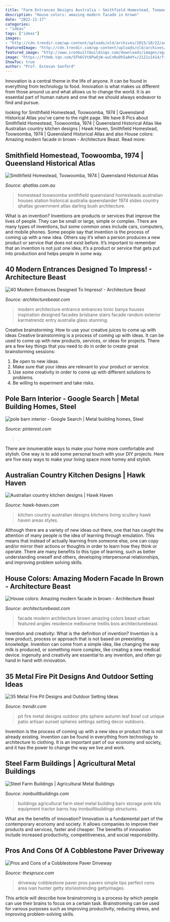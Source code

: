 ```yaml
---
title: "Farm Entrances Designs Australia ~ Smithfield Homestead, Toowoomba, 1974"
description: "House colors: amazing modern facade in brown"
date: "2022-11-17"
categories:
- "ideas"
tags: ["ideas"]
images:
- "http://cdn.trendir.com/wp-content/uploads/old/archives/2015/10/22/autumn-leaf-fire-pit-sphere-melissa-crisp.jpg"
featuredImage: "http://cdn.trendir.com/wp-content/uploads/old/archives/2015/10/22/autumn-leaf-fire-pit-sphere-melissa-crisp.jpg"
featured_image: "http://www.ironbuiltbuildings.com/downloads/images/agricultural-steel-buildings-02.jpg"
image: "https://fthmb.tqn.com/5Fh6CVt6PwOjW-wuCnRuOh5aAHY=/2121x1414/filters:fill(auto,1)/CobblestonePaverDriveway-GettyImages-83116815-58f639a85f9b581d59e6d03b.jpg"
ShowToc: true
author: "Prof. Estevan Sanford"
---
```



Innovation is a central theme in the life of anyone. It can be found in everything from technology to food. Innovation is what makes us different from those around us and what allows us to change the world. It is an essential part of human nature and one that we should always endeavor to find and pursue.

	

		
looking for Smithfield Homestead, Toowoomba, 1974 | Queensland Historical Atlas you've came to the right page. We have 8 Pics about Smithfield Homestead, Toowoomba, 1974 | Queensland Historical Atlas like Australian country kitchen designs | Hawk Haven, Smithfield Homestead, Toowoomba, 1974 | Queensland Historical Atlas and also House colors: Amazing modern facade in brown - Architecture Beast. Read more:
		
    
## Smithfield Homestead, Toowoomba, 1974 | Queensland Historical Atlas

<img loading=lazy src="http://qhatlas.com.au/sites/default/files/AW36.JPG" onerror="this.onerror=null;this.src='https://tse2.mm.bing.net/th?id=OIP.hiVCqaAEh_2RbbBZDAw7KAHaFC&amp;pid=15.1';" alt="Smithfield Homestead, Toowoomba, 1974 | Queensland Historical Atlas">

_Source: qhatlas.com.au_

>homestead toowoomba smithfield queensland homesteads australian houses station historical australia queenslander 1974 slides country qhatlas government atlas darling bush architecture. 

	

What is an invention?
Inventions are products or services that improve the lives of people. They can be small or large, simple or complex. There are many types of inventions, but some common ones include cars, computers, and mobile phones. Some people say that invention is the process of coming up with a new idea. Others say it’s when a person produces a new product or service that does not exist before. It’s important to remember that an invention is not just one idea; it’s a product or service that gets put into production and helps people in some way.

    
## 40 Modern Entrances Designed To Impress! - Architecture Beast

<img loading=lazy src="http://www.architecturebeast.com/wp-content/uploads/2014/03/40_Modern_Entrances_Designed_To_Impress_featured_on_architecture_beast_25.jpg" onerror="this.onerror=null;this.src='https://tse1.mm.bing.net/th?id=OIP.i2H2RWqDRBVs4ABqL5YUIwHaLH&amp;pid=15.1';" alt="40 Modern Entrances Designed To Impress! - Architecture Beast">

_Source: architecturebeast.com_

>modern architecture entrance entrances tonic banya houses inspiration designed facades brisbane stairs facade random exterior karmatrendz entry australia glass stunning. 

	

Creative brainstorming: How to use your creative juices to come up with ideas
Creative brainstorming is a process of coming up with ideas. It can be used to come up with new products, services, or ideas for projects. There are a few key things that you need to do in order to create great brainstorming sessions:
1. Be open to new ideas.
2. Make sure that your ideas are relevant to your product or service.
3. Use some creativity in order to come up with different solutions to problems.
4. Be willing to experiment and take risks.

    
## Pole Barn Interior - Google Search | Metal Building Homes, Steel

<img loading=lazy src="https://i.pinimg.com/736x/c8/67/7e/c8677e6e69cb66d06ba500b46961696d.jpg" onerror="this.onerror=null;this.src='https://tse3.mm.bing.net/th?id=OIP.aZZ0cF-YQtrOedHkwMEuHQHaE8&amp;pid=15.1';" alt="pole barn interior - Google Search | Metal building homes, Steel">

_Source: pinterest.com_

>. 

	

There are innumerable ways to make your home more comfortable and stylish. One way is to add some personal touch with your DIY projects. Here are five easy ways to make your living space more homey and stylish.

    
## Australian Country Kitchen Designs | Hawk Haven

<img loading=lazy src="http://hawk-haven.com/wp-content/uploads/2018/05/australian-country-kitchen-designs-1-5161.jpg" onerror="this.onerror=null;this.src='https://tse4.mm.bing.net/th?id=OIP.MOZFolKx7LP0p_YoRZKfLwHaFj&amp;pid=15.1';" alt="Australian country kitchen designs | Hawk Haven">

_Source: hawk-haven.com_

>kitchen country australian designs kitchens living scullery hawk haven areas styles. 

	

Although there are a variety of new ideas out there, one that has caught the attention of many people is the idea of learning through emulation. This means that instead of actually learning from someone else, one can copy and/or mirror their actions or thoughts in order to learn how they think or operate. There are many benefits to this type of learning, such as better understanding oneself and others, developing interpersonal relationships, and improving problem solving skills.

    
## House Colors: Amazing Modern Facade In Brown - Architecture Beast

<img loading=lazy src="http://www.architecturebeast.com/wp-content/uploads/2016/04/House-colors-Amazing-modern-facade-in-brown-featured-on-Architecture-Beast-10.jpg" onerror="this.onerror=null;this.src='https://tse3.mm.bing.net/th?id=OIP.I-jLv7ejYs0ZMsRzFOCTxwHaDV&amp;pid=15.1';" alt="House colors: Amazing modern facade in brown - Architecture Beast">

_Source: architecturebeast.com_

>facade modern architecture brown amazing colors beast urban featured angles residence melbourne treillis bois architecturebeast. 

	

Invention and creativity: What is the definition of invention?
Invention is a new product, process or approach that is not based on preexisting knowledge. Invention can come from a simple idea, like changing the way milk is produced, or something more complex, like creating a new medical device. ingenuity and creativity are essential to any invention, and often go hand in hand with innovation.

    
## 35 Metal Fire Pit Designs And Outdoor Setting Ideas

<img loading=lazy src="http://cdn.trendir.com/wp-content/uploads/old/archives/2015/10/22/autumn-leaf-fire-pit-sphere-melissa-crisp.jpg" onerror="this.onerror=null;this.src='https://tse3.mm.bing.net/th?id=OIP.B3i4y8YMfAi-fLrdqcVpHQHaFL&amp;pid=15.1';" alt="35 Metal Fire Pit Designs and Outdoor Setting Ideas">

_Source: trendir.com_

>pit fire metal designs outdoor pits sphere autumn leaf bowl cut unique patio artisan sunset spheres settings setting decor outdoors. 

	

Invention is the process of coming up with a new idea or product that is not already existing. Invention can be found in everything from technology to architecture to clothing. It is an important part of our economy and society, and it has the power to change the way we live and work.

    
## Steel Farm Buildings | Agricultural Metal Buildings

<img loading=lazy src="http://www.ironbuiltbuildings.com/downloads/images/agricultural-steel-buildings-02.jpg" onerror="this.onerror=null;this.src='https://tse4.mm.bing.net/th?id=OIP._9uRevt8M-cUmXi0peIxSgHaFj&amp;pid=15.1';" alt="Steel Farm Buildings | Agricultural Metal Buildings">

_Source: ironbuiltbuildings.com_

>buildings agricultural farm steel metal building barn storage pole kits equipment tractor barns hay ironbuiltbuildings structures. 

	

What are the benefits of innovation?
Innovation is a fundamental part of the contemporary economy and society. It allows companies to improve their products and services, faster and cheaper. The benefits of innovation include increased productivity, competitiveness, and social responsibility.

    
## Pros And Cons Of A Cobblestone Paver Driveway

<img loading=lazy src="https://fthmb.tqn.com/5Fh6CVt6PwOjW-wuCnRuOh5aAHY=/2121x1414/filters:fill(auto,1)/CobblestonePaverDriveway-GettyImages-83116815-58f639a85f9b581d59e6d03b.jpg" onerror="this.onerror=null;this.src='https://tse3.mm.bing.net/th?id=OIP.iRmtk3DoTES_EULiXR1NcwHaE8&amp;pid=15.1';" alt="Pros and Cons of a Cobblestone Paver Driveway">

_Source: thespruce.com_

>driveway cobblestone paver pros pavers simple tips perfect cons area ivan hunter getty storiestrending gettyimages. 

	

This article will describe how brainstroming is a process by which people can use their brains to focus on a certain task. Brainstroming can be used for various purposes such as improving productivity, reducing stress, and improving problem-solving skills.

